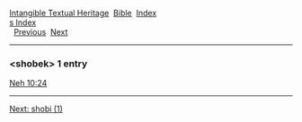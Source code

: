 [Intangible Textual Heritage](../../index)  [Bible](../index) 
[Index](index)   
[s Index](_s_)  
  [Previous](c10323)  [Next](c10325) 

------------------------------------------------------------------------

### &lt;shobek&gt; 1 entry

[Neh 10:24](../kjv/neh010.htm#024)  

------------------------------------------------------------------------

[Next: shobi (1)](c10325)
